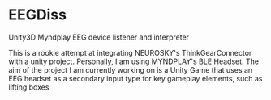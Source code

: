 # EEGDiss
Unity3D Myndplay EEG device listener and interpreter

This is a rookie attempt at integrating NEUROSKY's ThinkGearConnector with a unity project. Personally, I am using MYNDPLAY's BLE Headset.
The aim of the project I am currently working on is a Unity Game that uses an EEG headset as a secondary input type for key gameplay elements, such as lifting boxes
